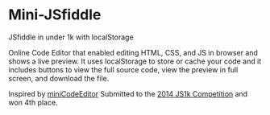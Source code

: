 # Mini-JSfiddle
JSfiddle in under 1k with localStorage

Online Code Editor that enabled editing HTML, CSS, and JS in browser and shows a live preview. It uses localStorage to store or cache your code and it includes buttons to view the full source code, view the preview in full screen, and download the file.

Inspired by [miniCodeEditor](http://xem.github.io/miniCodeEditor/)
Submitted to the [2014 JS1k Competition](http://js1k.com/2014-dragons/) and won 4th place.
